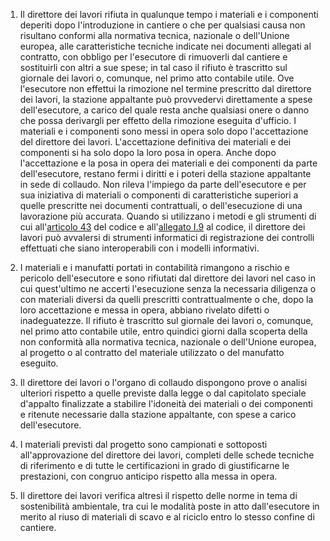 1. Il direttore dei lavori rifiuta in qualunque tempo i materiali e i componenti deperiti dopo l'introduzione in cantiere o che per qualsiasi causa non risultano conformi alla normativa tecnica, nazionale o dell'Unione europea, alle caratteristiche tecniche indicate nei documenti allegati al contratto, con obbligo per l'esecutore di rimuoverli dal cantiere e sostituirli con altri a sue spese; in tal caso il rifiuto è trascritto sul giornale dei lavori o, comunque, nel primo atto contabile utile. Ove l'esecutore non effettui la rimozione nel termine prescritto dal direttore dei lavori, la stazione appaltante può provvedervi direttamente a spese dell'esecutore, a carico del quale resta anche qualsiasi onere o danno che possa derivargli per effetto della rimozione eseguita d'ufficio. I materiali e i componenti sono messi in opera solo dopo l'accettazione del direttore dei lavori. L'accettazione definitiva dei materiali e dei componenti si ha solo dopo la loro posa in opera. Anche dopo l'accettazione e la posa in opera dei materiali e dei componenti da parte dell'esecutore, restano fermi i diritti e i poteri della stazione appaltante in sede di collaudo. Non rileva l'impiego da parte dell'esecutore e per sua iniziativa di materiali o componenti di caratteristiche superiori a quelle prescritte nei documenti contrattuali, o dell'esecuzione di una lavorazione più accurata. Quando si utilizzano i metodi e gli strumenti di cui all'[articolo 43](/index.html?article=articolo-43&version=2) del codice e all'[allegato I.9](/index.html?section=attachment-1-9&version=2) al codice, il direttore dei lavori può avvalersi di strumenti informatici di registrazione dei controlli effettuati che siano interoperabili con i modelli informativi. 

2. I materiali e i manufatti portati in contabilità rimangono a rischio e pericolo dell'esecutore e sono rifiutati dal direttore dei lavori nel caso in cui quest'ultimo ne accerti l'esecuzione senza la necessaria diligenza o con materiali diversi da quelli prescritti contrattualmente o che, dopo la loro accettazione e messa in opera, abbiano rivelato difetti o inadeguatezze. Il rifiuto è trascritto sul giornale dei lavori o, comunque, nel primo atto contabile utile, entro quindici giorni dalla scoperta della non conformità alla normativa tecnica, nazionale o dell'Unione europea, al progetto o al contratto del materiale utilizzato o del manufatto eseguito. 

3. Il direttore dei lavori o l'organo di collaudo dispongono prove o analisi ulteriori rispetto a quelle previste dalla legge o dal capitolato speciale d'appalto finalizzate a stabilire l'idoneità dei materiali o dei componenti e ritenute necessarie dalla stazione appaltante, con spese a carico dell'esecutore.

4. I materiali previsti dal progetto sono campionati e sottoposti all'approvazione del direttore dei lavori, completi delle schede tecniche di riferimento e di tutte le certificazioni in grado di giustificarne le prestazioni, con congruo anticipo rispetto alla messa in opera.

5. Il direttore dei lavori verifica altresì il rispetto delle norme in tema di sostenibilità ambientale, tra cui le modalità poste in atto dall'esecutore in merito al riuso di materiali di scavo e al riciclo entro lo stesso confine di cantiere.